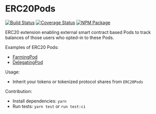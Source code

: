 # ERC20Pods

[![Build Status](https://github.com/deta/erc20-pods/workflows/CI/badge.svg)](https://github.com/deta/erc20-pods/actions)
[![Coverage Status](https://codecov.io/gh/deta/erc20-pods/branch/master/graph/badge.svg?token=Z3D5O3XUYV)](https://codecov.io/gh/deta/erc20-pods)
[![NPM Package](https://img.shields.io/npm/v/@deta/erc20-pods.svg)](https://www.npmjs.org/package/@deta/erc20-pods)

ERC20 extension enabling external smart contract based Pods to track balances of those users who opted-in to these Pods.

Examples of ERC20 Pods:
- [FarmingPod](https://github.com/deta/farming)
- [DelegatingPod](https://github.com/deta/delegating)

Usage:
- Inherit your tokens or tokenized protocol shares from `ERC20Pods`

Contribution:
- Install dependencies: `yarn` 
- Run tests: `yarn test` or `run test:ci`
